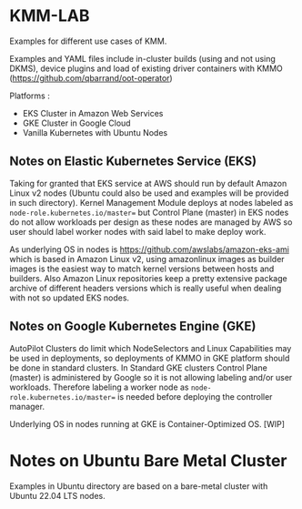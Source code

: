 # KMM-LAB 
Examples for different use cases of KMM.

Examples and YAML files include in-cluster builds (using and not using DKMS), device plugins and load of existing driver containers with KMMO (https://github.com/qbarrand/oot-operator)

Platforms :
- EKS Cluster in Amazon Web Services
- GKE Cluster in Google Cloud
- Vanilla Kubernetes with Ubuntu Nodes

## Notes on Elastic Kubernetes Service (EKS)

Taking for granted that EKS service at AWS should run by default Amazon Linux v2 nodes (Ubuntu could also be used and examples will be provided in such directory).
Kernel Management Module deploys at nodes labeled as `node-role.kubernetes.io/master=` but Control Plane (master) in EKS nodes do not allow workloads per design as these nodes are managed by AWS so user should label worker nodes with said label to make deploy work.

As underlying OS in nodes is https://github.com/awslabs/amazon-eks-ami which is based in Amazon Linux v2, using amazonlinux images as builder images is the easiest way to match kernel versions between hosts and builders. Also Amazon Linux repositories keep a pretty extensive package archive of different headers versions which is really useful when dealing with not so updated EKS nodes.


## Notes on Google Kubernetes Engine (GKE)

AutoPilot Clusters do limit which NodeSelectors and Linux Capabilities may be used in deployments, so deployments of KMMO in GKE platform should be done in standard clusters.
In Standard GKE clusters Control Plane (master) is administered by Google so it is not allowing labeling and/or user workloads. Therefore labeling a worker node as `node-role.kubernetes.io/master=` is needed before deploying the controller manager.

Underlying OS in nodes running at GKE is Container-Optimized OS.
[WIP]

# Notes on Ubuntu Bare Metal Cluster

Examples in Ubuntu directory are based on a bare-metal cluster with Ubuntu 22.04 LTS nodes.

